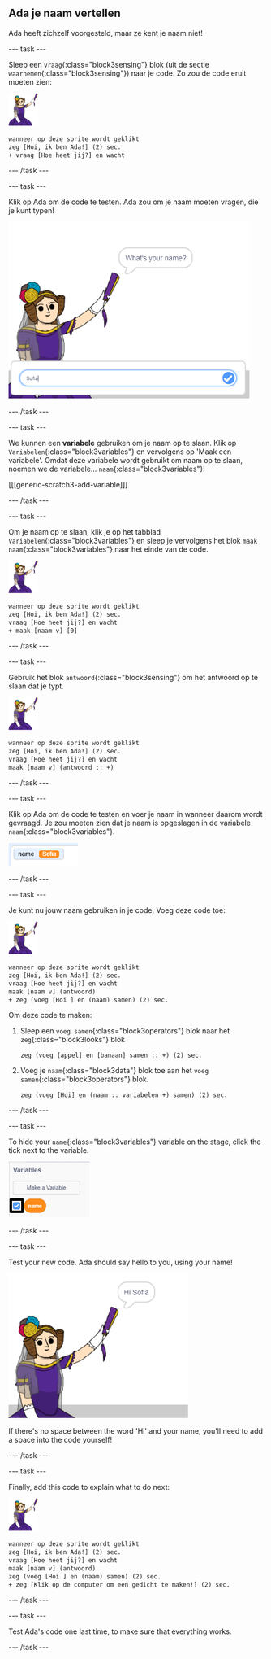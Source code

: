## Ada je naam vertellen

Ada heeft zichzelf voorgesteld, maar ze kent je naam niet!

\--- task \---

Sleep een `vraag`{:class="block3sensing"} blok (uit de sectie `waarnemen`{:class="block3sensing"}) naar je code. Zo zou de code eruit moeten zien:

![ada sprite](images/ada-sprite.png)

```blocks3
wanneer op deze sprite wordt geklikt
zeg [Hoi, ik ben Ada!] (2) sec.
+ vraag [Hoe heet jij?] en wacht
```

\--- /task \---

\--- task \---

Klik op Ada om de code te testen. Ada zou om je naam moeten vragen, die je kunt typen!

![ada sprite vraagt wat je naam is](images/poetry-input.png)

\--- /task \---

\--- task \---

We kunnen een **variabele** gebruiken om je naam op te slaan. Klik op `Variabelen`{:class="block3variables"} en vervolgens op 'Maak een variabele'. Omdat deze variabele wordt gebruikt om naam op te slaan, noemen we de variabele... `naam`{:class="block3variables"}!

[[[generic-scratch3-add-variable]]]

\--- /task \---

\--- task \---

Om je naam op te slaan, klik je op het tabblad `Variabelen`{:class="block3variables"} en sleep je vervolgens het blok `maak naam`{:class="block3variables"} naar het einde van de code.

![ada sprite](images/ada-sprite.png)

```blocks3
wanneer op deze sprite wordt geklikt
zeg [Hoi, ik ben Ada!] (2) sec.
vraag [Hoe heet jij?] en wacht
+ maak [naam v] [0]
```

\--- /task \---

\--- task \---

Gebruik het blok `antwoord`{:class="block3sensing"} om het antwoord op te slaan dat je typt.

![ada sprite](images/ada-sprite.png)

```blocks3
wanneer op deze sprite wordt geklikt
zeg [Hoi, ik ben Ada!] (2) sec.
vraag [Hoe heet jij?] en wacht
maak [naam v] (antwoord :: +)
```

\--- /task \---

\--- task \---

Klik op Ada om de code te testen en voer je naam in wanneer daarom wordt gevraagd. Je zou moeten zien dat je naam is opgeslagen in de variabele `naam`{:class="block3variables"}.

![schermafbeelding](images/poetry-name-test.png)

\--- /task \---

\--- task \---

Je kunt nu jouw naam gebruiken in je code. Voeg deze code toe:

![ada sprite](images/ada-sprite.png)

```blocks3
wanneer op deze sprite wordt geklikt
zeg [Hoi, ik ben Ada!] (2) sec.
vraag [Hoe heet jij?] en wacht
maak [naam v] (antwoord)
+ zeg (voeg [Hoi ] en (naam) samen) (2) sec. 
```

Om deze code te maken:

1. Sleep een `voeg samen`{:class="block3operators"} blok naar het `zeg`{:class="block3looks"} blok
    
    ```blocks3
    zeg (voeg [appel] en [banaan] samen :: +) (2) sec.
    ```

2. Voeg je `naam`{:class="block3data"} blok toe aan het `voeg samen`{:class="block3operators"} blok.
    
    ```blocks3
    zeg (voeg [Hoi] en (naam :: variabelen +) samen) (2) sec.
    ```

\--- /task \---

\--- task \---

To hide your `name`{:class="block3variables"} variable on the stage, click the tick next to the variable.

![tick name variable](images/poetry-tick-annotated.png)

\--- /task \---

\--- task \---

Test your new code. Ada should say hello to you, using your name!

![screenshot](images/poetry-name-test2.png)

If there's no space between the word 'Hi' and your name, you'll need to add a space into the code yourself!

\--- /task \---

\--- task \---

Finally, add this code to explain what to do next:

![ada sprite](images/ada-sprite.png)

```blocks3
wanneer op deze sprite wordt geklikt
zeg [Hoi, ik ben Ada!] (2) sec.
vraag [Hoe heet jij?] en wacht
maak [naam v] (antwoord)
zeg (voeg [Hoi ] en (naam) samen) (2) sec. 
+ zeg [Klik op de computer om een gedicht te maken!] (2) sec. 
```

\--- /task \---

\--- task \---

Test Ada's code one last time, to make sure that everything works.

\--- /task \---